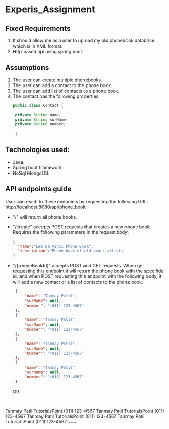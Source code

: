 # Experis_Assignment

## Fixed Requirements
1. It should allow me as a user to upload my old phonebook database which is in XML format. 
2. Http based api using spring boot.

## Assumptions
1. The user can create multiple phonebooks.
2. The user can add a contact to the phone book.
3. The user can add list of contacts to a phone book.
4. The contact has the following properties:
   ~~~java
   public class Contact {
   
    private String name;
    private String surName;
    private String number;
    
    }
    ~~~

## Technologies used:
- Java.
- Spring boot framework.
- NoSql MongoDB.


## API endpoints guide
User can reach to these endpoints by requesting the following URL: http://localhost:8080/api/phone_book
- "/" will return all phone books.
- "/create" accepts POST requests that creates a new phone book. Requires the following parameters in the request body.
   ~~~json
   {
	 "name":"Leo Da Vinci Phone Book",
	 "description":"Phone book of old smart artists!
   }
   ~~~
- "/{phoneBookId}" accepts POST and GET requests. When get requesting this endpoint it will return the phone book with the specifide id,   and when POST requesting this endpoint with the following body, it will add a new contact or a list of contacts to the phone book.
   ~~~json
    {
        "name": "Tanmay Patil",
        "surName": null,
        "number": "(011) 123-4567"
    },
    {
        "name": "Tanmay Patil",
        "surName": null,
        "number": "(011) 123-4567"
    },
    {
        "name": "Tanmay Patil",
        "surName": null,
        "number": "(011) 123-4567"
    },
    {
        "name": "Tanmay Patil",
        "surName": null,
        "number": "(011) 123-4567"
    }
   ~~~
   
   OR
   ~~~XML
	
<contactRequests>
    <contact>
        <name>Tanmay Patil</name>
        <surname>TutorialsPoint</surname>
        <number>(011) 123-4567</number>
    </contact>
    <contact>
        <name>Tanmay Patil</name>
        <surname>TutorialsPoint</surname>
        <number>(011) 123-4567</number>
    </contact>
    <contact>
        <name>Tanmay Patil</name>
        <surname>TutorialsPoint</surname>
        <number>(011) 123-4567</number>
    </contact>
    <contact>
        <name>Tanmay Patil</name>
        <surname>TutorialsPoint</surname>
        <number>(011) 123-4567</number>
    </contact>


</contactRequests>
   ~~~
   
   
